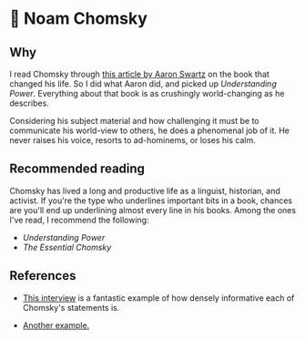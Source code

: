 # 💭 Noam Chomsky

## Why

I read Chomsky through [this article by Aaron
Swartz](http://www.aaronsw.com/weblog/epiphany) on the book that
changed his life. So I did what Aaron did, and picked up
*Understanding Power*. Everything about that book is as crushingly
world-changing as he describes.

Considering his subject material and how challenging it must be to
communicate his world-view to others, he does a phenomenal job of
it. He never raises his voice, resorts to ad-hominems, or loses his
calm.

## Recommended reading

Chomsky has lived a long and productive life as a linguist, historian,
and activist. If you're the type who underlines important bits in a
book, chances are you'll end up underlining almost every line in his
books. Among the ones I've read, I recommend the following:

- *Understanding Power*
- *The Essential Chomsky*

## References

- [This interview](https://chomsky.info/20001210/) is a fantastic
example of how densely informative each of Chomsky's statements is.

- [Another example.](https://chomsky.info/warfare02/)

